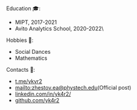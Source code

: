 Education 🎓:
* MIPT, 2017-2021
* Avito Analytics School, 2020-2022\

Hobbies 🎲:
* Social Dances
* Mathematics

Contacts :
* [t.me/ykvr2](Telegram)
* <mailto:zhestov.ea@phystech.edu>(Official post)
* [linkedin.com/in/yk4r2/](Linkedin)
* [github.com/yk4r2](Github)
